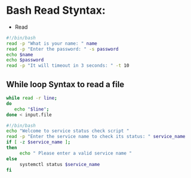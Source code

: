 # Bash Read Styntax:

- Read <options> <arguments>

```bash
#!/bin/bash
read -p "What is your name: " name
read -p "Enter the password: " -s password
echo $name
echo $password
read -p "It will timeout in 3 seconds: " -t 10
```

## While loop Syntax to read a file

```bash
while read -r line;
do
   echo "$line";
done < input.file
```

```bash
#!/bin/bash
echo "Welcome to service status check script "
read -p "Enter the service name to check its status: " service_name
if [ -z $service_name ];
then
     echo " Please enter a valid service name "
else
     systemctl status $service_name
fi
```

